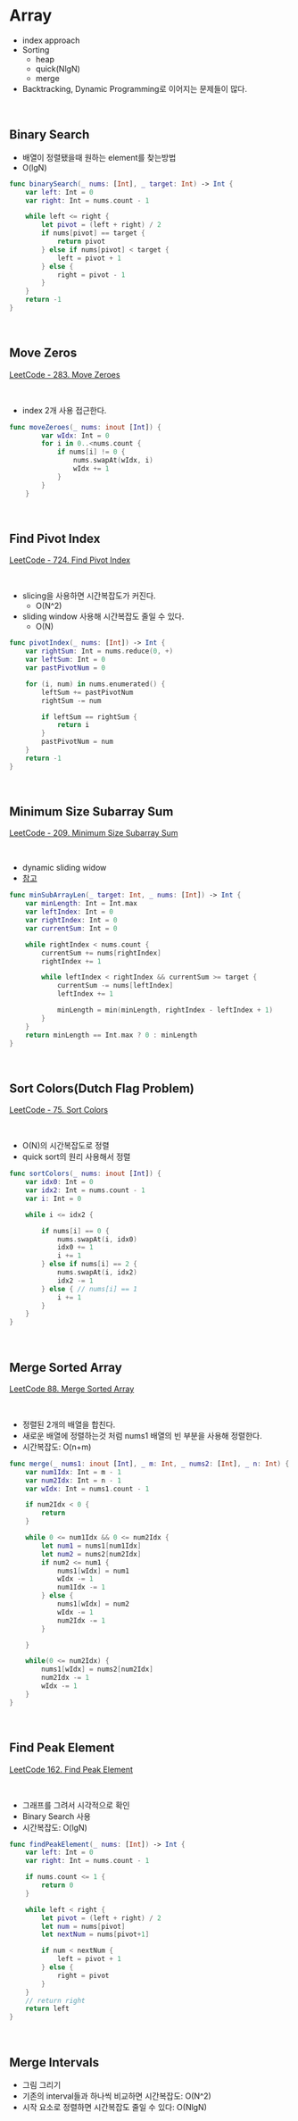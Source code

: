 
# Array

- index approach
- Sorting
  - heap
  - quick(NlgN)
  - merge
- Backtracking, Dynamic Programming로 이어지는 문제들이 많다.

<br>

## Binary Search

- 배열이 정렬됐을때 원하는 element를 찾는방법
- O(lgN)

```swift
func binarySearch(_ nums: [Int], _ target: Int) -> Int {
    var left: Int = 0
    var right: Int = nums.count - 1

    while left <= right { 
        let pivot = (left + right) / 2
        if nums[pivot] == target { 
            return pivot
        } else if nums[pivot] < target {
            left = pivot + 1
        } else { 
            right = pivot - 1
        }
    }
    return -1
}
```

<br>

## Move Zeros
[LeetCode - 283. Move Zeroes](https://leetcode.com/problems/move-zeroes/)

<br>

- index 2개 사용 접근한다.

```swift
func moveZeroes(_ nums: inout [Int]) {     
        var wIdx: Int = 0
        for i in 0..<nums.count { 
            if nums[i] != 0 {
                nums.swapAt(wIdx, i)
                wIdx += 1
            }
        }
    }
```

<br>

## Find Pivot Index
[LeetCode - 724. Find Pivot Index](https://leetcode.com/problems/find-pivot-index)

<br>

- slicing을 사용하면 시간복잡도가 커진다. 
  - O(N^2)
- sliding window 사용해 시간복잡도 줄일 수 있다. 
  - O(N)


```swift
func pivotIndex(_ nums: [Int]) -> Int {        
    var rightSum: Int = nums.reduce(0, +)
    var leftSum: Int = 0
    var pastPivotNum = 0

    for (i, num) in nums.enumerated() { 
        leftSum += pastPivotNum
        rightSum -= num

        if leftSum == rightSum { 
            return i
        }
        pastPivotNum = num
    }
    return -1
}
```

<br>

## Minimum Size Subarray Sum
[LeetCode - 209. Minimum Size Subarray Sum](https://leetcode.com/problems/minimum-size-subarray-sum/)

<br>

- dynamic sliding widow
- [참고](https://www.youtube.com/watch?v=GcW4mgmgSbw)

```swift
func minSubArrayLen(_ target: Int, _ nums: [Int]) -> Int {
    var minLength: Int = Int.max
    var leftIndex: Int = 0
    var rightIndex: Int = 0
    var currentSum: Int = 0

    while rightIndex < nums.count { 
        currentSum += nums[rightIndex]
        rightIndex += 1

        while leftIndex < rightIndex && currentSum >= target { 
            currentSum -= nums[leftIndex]
            leftIndex += 1

            minLength = min(minLength, rightIndex - leftIndex + 1)
        }
    }
    return minLength == Int.max ? 0 : minLength
}
```

<br>

## Sort Colors(Dutch Flag Problem)
[LeetCode - 75. Sort Colors
](https://leetcode.com/problems/sort-colors/)

<br>

- O(N)의 시간복잡도로 정렬
- quick sort의 원리 사용해서 정렬
  
```swift
func sortColors(_ nums: inout [Int]) {
    var idx0: Int = 0
    var idx2: Int = nums.count - 1
    var i: Int = 0

    while i <= idx2 {

        if nums[i] == 0 { 
            nums.swapAt(i, idx0)
            idx0 += 1
            i += 1
        } else if nums[i] == 2 { 
            nums.swapAt(i, idx2)
            idx2 -= 1
        } else { // nums[i] == 1
            i += 1
        }          
    }
}
```

<br>

## Merge Sorted Array
[LeetCode 88. Merge Sorted Array](https://leetcode.com/problems/merge-sorted-array/)

<br>

- 정렬된 2개의 배열을 합친다.
- 새로운 배열에 정렬하는것 처럼 nums1 배열의 빈 부분을 사용해 정렬한다.
- 시간복잡도: O(n+m)

```swift
func merge(_ nums1: inout [Int], _ m: Int, _ nums2: [Int], _ n: Int) {
    var num1Idx: Int = m - 1
    var num2Idx: Int = n - 1
    var wIdx: Int = nums1.count - 1

    if num2Idx < 0 { 
        return 
    }

    while 0 <= num1Idx && 0 <= num2Idx { 
        let num1 = nums1[num1Idx]
        let num2 = nums2[num2Idx]
        if num2 <= num1 { 
            nums1[wIdx] = num1
            wIdx -= 1
            num1Idx -= 1
        } else { 
            nums1[wIdx] = num2
            wIdx -= 1
            num2Idx -= 1
        }

    }

    while(0 <= num2Idx) { 
        nums1[wIdx] = nums2[num2Idx]
        num2Idx -= 1
        wIdx -= 1
    }
}
```

<br>

## Find Peak Element
[LeetCode 162. Find Peak Element](https://leetcode.com/problems/find-peak-element/description/)

<br>

- 그래프를 그려서 시각적으로 확인
- Binary Search 사용
- 시간복잡도: O(lgN)

```swift
func findPeakElement(_ nums: [Int]) -> Int {
    var left: Int = 0
    var right: Int = nums.count - 1

    if nums.count <= 1 { 
        return 0
    }

    while left < right { 
        let pivot = (left + right) / 2
        let num = nums[pivot]
        let nextNum = nums[pivot+1]

        if num < nextNum { 
            left = pivot + 1
        } else { 
            right = pivot 
        }
    }
    // return right
    return left
}
```
 
<br>

## Merge Intervals

- 그림 그리기
- 기존의 interval들과 하나씩 비교하면 시간복잡도: O(N^2) 
- 시작 요소로 정렬하면 시간복잡도 줄일 수 있다: O(NlgN)

